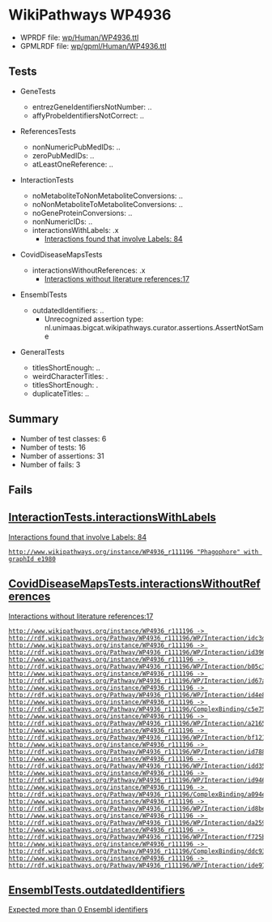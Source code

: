 # WikiPathways WP4936

* WPRDF file: [wp/Human/WP4936.ttl](../wp/Human/WP4936.ttl)
* GPMLRDF file: [wp/gpml/Human/WP4936.ttl](../wp/gpml/Human/WP4936.ttl)

## Tests

* GeneTests
    * entrezGeneIdentifiersNotNumber: ..
    * affyProbeIdentifiersNotCorrect: ..

* ReferencesTests
    * nonNumericPubMedIDs: ..
    * zeroPubMedIDs: ..
    * atLeastOneReference: ..

* InteractionTests
    * noMetaboliteToNonMetaboliteConversions: ..
    * noNonMetaboliteToMetaboliteConversions: ..
    * noGeneProteinConversions: ..
    * nonNumericIDs: ..
    * interactionsWithLabels: .x
        * [Interactions found that involve Labels: 84](fe97a995)

* CovidDiseaseMapsTests
    * interactionsWithoutReferences: .x
        * [Interactions without literature references:17](2e295b44)

* EnsemblTests
    * outdatedIdentifiers: ..
        * Unrecognized assertion type: nl.unimaas.bigcat.wikipathways.curator.assertions.AssertNotSame

* GeneralTests
    * titlesShortEnough: ..
    * weirdCharacterTitles: .
    * titlesShortEnough: .
    * duplicateTitles: ..

## Summary

* Number of test classes: 6
* Number of tests: 16
* Number of assertions: 31
* Number of fails: 3

## Fails

<a href="fe97a995" />

## InteractionTests.interactionsWithLabels

Interactions found that involve Labels: 84
```
http://www.wikipathways.org/instance/WP4936_r111196 "Phagophore" with graphId e1980

```
<a href="2e295b44" />

## CovidDiseaseMapsTests.interactionsWithoutReferences

Interactions without literature references:17
```
http://www.wikipathways.org/instance/WP4936_r111196 -> http://rdf.wikipathways.org/Pathway/WP4936_r111196/WP/Interaction/idc3daa4b8
http://www.wikipathways.org/instance/WP4936_r111196 -> http://rdf.wikipathways.org/Pathway/WP4936_r111196/WP/Interaction/id396f48b2
http://www.wikipathways.org/instance/WP4936_r111196 -> http://rdf.wikipathways.org/Pathway/WP4936_r111196/WP/Interaction/b05c3
http://www.wikipathways.org/instance/WP4936_r111196 -> http://rdf.wikipathways.org/Pathway/WP4936_r111196/WP/Interaction/id67a2f315
http://www.wikipathways.org/instance/WP4936_r111196 -> http://rdf.wikipathways.org/Pathway/WP4936_r111196/WP/Interaction/id4e8b93d1
http://www.wikipathways.org/instance/WP4936_r111196 -> http://rdf.wikipathways.org/Pathway/WP4936_r111196/ComplexBinding/c5e75
http://www.wikipathways.org/instance/WP4936_r111196 -> http://rdf.wikipathways.org/Pathway/WP4936_r111196/WP/Interaction/a2165
http://www.wikipathways.org/instance/WP4936_r111196 -> http://rdf.wikipathways.org/Pathway/WP4936_r111196/WP/Interaction/bf121
http://www.wikipathways.org/instance/WP4936_r111196 -> http://rdf.wikipathways.org/Pathway/WP4936_r111196/WP/Interaction/id788d6f1c
http://www.wikipathways.org/instance/WP4936_r111196 -> http://rdf.wikipathways.org/Pathway/WP4936_r111196/WP/Interaction/idd35c42c0
http://www.wikipathways.org/instance/WP4936_r111196 -> http://rdf.wikipathways.org/Pathway/WP4936_r111196/WP/Interaction/id94635bcc
http://www.wikipathways.org/instance/WP4936_r111196 -> http://rdf.wikipathways.org/Pathway/WP4936_r111196/ComplexBinding/a094e
http://www.wikipathways.org/instance/WP4936_r111196 -> http://rdf.wikipathways.org/Pathway/WP4936_r111196/WP/Interaction/id8be830b7
http://www.wikipathways.org/instance/WP4936_r111196 -> http://rdf.wikipathways.org/Pathway/WP4936_r111196/WP/Interaction/da259
http://www.wikipathways.org/instance/WP4936_r111196 -> http://rdf.wikipathways.org/Pathway/WP4936_r111196/WP/Interaction/f725b
http://www.wikipathways.org/instance/WP4936_r111196 -> http://rdf.wikipathways.org/Pathway/WP4936_r111196/ComplexBinding/ddc93
http://www.wikipathways.org/instance/WP4936_r111196 -> http://rdf.wikipathways.org/Pathway/WP4936_r111196/WP/Interaction/ide9784478

```
<a href="f44398b7" />

## EnsemblTests.outdatedIdentifiers

Expected more than 0 Ensembl identifiers
```

```
